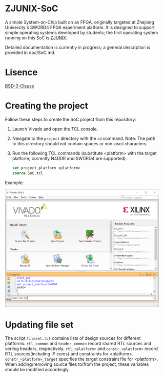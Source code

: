# ZJUNIX-SoC

A simple System-on-Chip built on an FPGA, originally targeted at Zhejiang University's SWORD4 FPGA experiment platform. It is designed to support simple operating systems developed by students; the first operating system running on this SoC is [ZJUNIX](https://github.com/ZJUNIX/ZJUNIX).

Detailed documentation is currently in progress; a general description is provided in doc/SoC.md.

# Lisence

[BSD-3-Clause](./LICENSE)

# Creating the project

Follow these steps to create the SoC project from this repository:

1. Launch Vivado and open the TCL console.

2. Navigate to the ```project``` directory with the ```cd``` command.
   Note: The path to this directory should not contain spaces or non-ascii characters

3. Run the following TCL commands (substitute \<platform\>  with the target platform; currently N4DDR and SWORD4 are supported).

   ```tcl
   set project_platform <platform>
   source SoC.tcl
   ```


Example:

![](doc/image/create_project.png)

# Updating file set

The script ```fileset.tcl``` contains lists of design sources for different platforms. ```rtl_common``` and ```header_common``` record shared RTL sources and verilog headers, respectively. ```rtl_<platform>``` and ```constr_<platform>``` record RTL sources(including IP cores) and constraints for \<platform\>. ```constr_<platform>_target``` specifies the target constraint file for \<platform\>. When adding/removing source files to/from the project, these variables should be modified accordingly.

